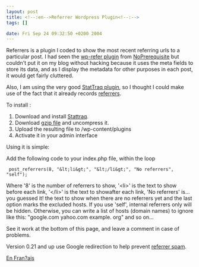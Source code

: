 ```yaml
--- 
layout: post
title: <!--:en-->Referrer Wordpress Plugin<!--:-->
tags: []

date: Fri Sep 24 09:32:50 +0200 2004
---
```

Referrers is a plugin I coded to show the most recent referring urls to a particular post. I had seen the <a href="http://noprerequisite.com/wp-refer/" hreflang="en">wp-refer plugin</a> from <a href="http://noprerequisite.com" hreflang="en">NoPrerequisite</a> but couldn't put it on my blog without hacking because it uses the meta fields to store its data, and as I display the metadata for other purposes in each post, it would get fairly cluttered. 

Also, I am using the very good <a href="http://randypeterman.com/StatTraq/index.php?p=14"  hreflang="en">StatTraq plugin</a>, so I thought I could make use of the fact that it already records <a href="http://dictionary.reference.com/search?q=referer"  hreflang="en">referrers</a>.



To install :
<ol>
<li>
Download and install <a href="http://randypeterman.com/StatTraq/index.php?p=14" hreflang="en">Stattraq</a>.
</li>
<li>
Download <a href="http://jfoucher.com/post_referrers.php.txt>post_referrers.php.txt</a>
</li>
<li>
Rename to post_referrers.php
</li>
<li><strong>Or</strong> get the <a href="http://jfoucher.com/source/post_referrers.gz>gzip file</a> and uncompress it.
<li>
Upload the resulting file to /wp-content/plugins
</li>
<li>
Activate it in your admin interface
</li>
</ol>

Using it is simple:

Add the following code to your index.php file, within the loop

     post_referrers(8, "&lt;li&gt;", "&lt;/li&gt;", "No referrers", "self");

Where '8' is the number of referrers to show, '&lt;li&gt;' is the text to show before each link,  '&lt;/li&gt;' is the text to showafter each link, 'No referrers' is... you guessed it! the text to show when there are no referrers yet and the last option marks the excluded hosts. If you use 'self', internal referrers only will be hidden. Otherwise, you can write a list of hosts (domain names) to ignore like this: "google.com yahoo.com example. org" and so on...

See it work at the bottom of this page, and leave a comment in case of problems.

Version 0.21 and up use Google redirection to help prevent <a href="http://jfoucher.info/2004/10/14/referrer-spam-spam-dans-les-referents/">referrer spam</a>.

<a href="http://jfoucher.info/2004/09/24/referrer-wordpress-plugin/">En Fran?ais</a>
